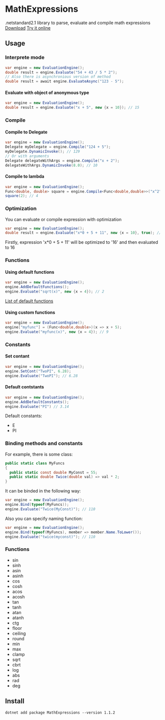# MathExpressions
.netstandard2.1 library to parse, evaluate and compile math expressions  
[Download](https://www.nuget.org/packages/MathExpressions)
[Try it online](https://dotnet-and-happiness.github.io/MathExpressions)
## Usage
### Interprete mode
```csharp
var engine = new EvaluationEngine();
double result = engine.Evaluate("54 + 43 / 5 * 2");
// Also there is asynchronious version of method
double result = await engine.EvaluateAsync("123 - 5");
```
#### Evaluate with object of anonymous type
```csharp
var engine = new EvaluationEngine();
double result = engine.Evaluate("x + 5", new {x = 10}); // 15
```

### Compile
#### Compile to Delegate
```csharp
var engine = new EvaluationEngine();
Delegate myDelegate = engine.Compile("124 + 5");
myDelegate.DynamicInvoke(); // 129
// Or with arguments 
Delegate delegateWithArgs = engine.Compile("x + 2");
delegateWithArgs.DynamicInvoke(8.0); // 10
```
#### Compile to lambda
```csharp
var engine = new EvaluationEngine();
Func<double, double> square = engine.Compile<Func<double,double>>("x^2");
square(2); // 4
```
### Optimization
You can evaluate or compile expression with optimization
```csharp
var engine = new EvaluationEngine();
double result = engine.Evaluate("x*0 + 5 + 11", new {x = 10}, true); // 16
```
Firstly, expression 'x*0 + 5 + 11' will be optimized to '16' and then evaluated to 16

### Functions
#### Using default functions
```csharp
var engine = new EvaluationEngine();
engine.AddDefaultFunctions();
engine.Evaluate("sqrt(x)", new {x = 4}); // 2
```
[List of default functions](#functions-1)
#### Using custom functions
``` csharp
var engine = new EvaluationEngine();
engine["myfunc"] = (Func<double,double>)(x => x + 5);
engine.Evaluate("myfunc(x)", new {x = 4}); // 9
```

### Constants
#### Set contant
```csharp
var engine = new EvaluationEngine();
engine.SetCont("TwoPI", 6.28);
engine.Evaluate("TwoPI"); // 6.28
```
#### Default contstants
```csharp
var engine = new EvaluationEngine();
engine.AddDefaultConstants();
engine.Evaluate("PI") // 3.14
```
Default constants:
- E
- PI

### Binding methods and constants
For example, there is some class:  
```csharp
public static class MyFuncs
{
  public static const double MyConst = 55;
  public static double Twice(double val) => val * 2;
}
```
It can be binded in the following way:
```csharp
var engine = new EvaluationEngine();
engine.Bind(typeof(MyFuncs));
engine.Evaluate("Twice(MyConst)"); // 110
```
Also you can specify naming function:
```csharp
var engine = new EvaluationEngine();
engine.Bind(typeof(MyFuncs), member => member.Name.ToLower());
engine.Evaluate("twice(myconst)"); // 110
```

### Functions
- sin
- sinh
- asin
- asinh
- cos
- cosh
- acos
- acosh
- tan
- tanh
- atan
- atanh
- ctg
- floor
- ceiling
- round
- min
- max
- clamp 
- sqrt
- cbrt
- log
- abs
- rad
- deg
## Install 
```
dotnet add package MathExpressions --version 1.1.2
```
